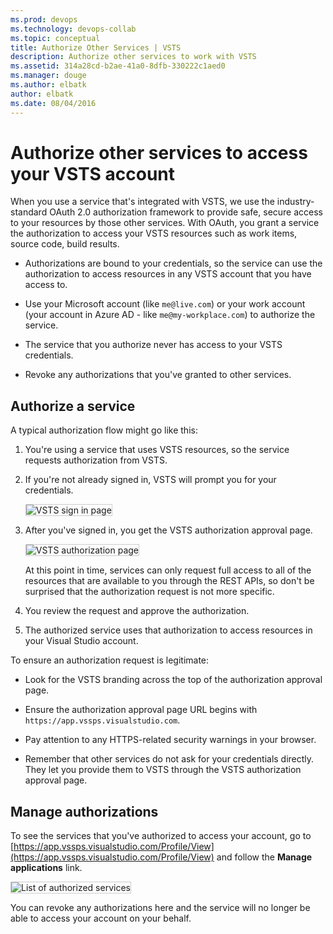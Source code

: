 ```yaml
---
ms.prod: devops
ms.technology: devops-collab
ms.topic: conceptual
title: Authorize Other Services | VSTS
description: Authorize other services to work with VSTS
ms.assetid: 314a28cd-b2ae-41a0-8dfb-330222c1aed0
ms.manager: douge
ms.author: elbatk
author: elbatk
ms.date: 08/04/2016
---
```


#  Authorize other services to access your VSTS account

When you use a service that's integrated with VSTS,
we use the industry-standard OAuth 2.0 authorization framework to provide safe,
secure access to your resources by those other services.
With OAuth, you grant a service the authorization to access your VSTS
resources such as work items, source code, build results.

- Authorizations are bound to your credentials,
so the service can use the authorization to access resources
in any VSTS account that you have access to.

- Use your Microsoft account (like ```me@live.com```) or your work account
(your account in Azure AD - like ```me@my-workplace.com```) to authorize the service.

- The service that you authorize never has access to your VSTS credentials.

- Revoke any authorizations that you've granted to other services.

## Authorize a service

A typical authorization flow might go like this:

1. You're using a service that uses VSTS resources,
so the service requests authorization from VSTS.

2. If you're not already signed in, VSTS will prompt you for your credentials.

   <img alt="VSTS sign in page" src="./_img/authorize/vso-sign-in.png" style="border: 1px solid #CCCCCC" />

3. After you've signed in, you get the VSTS authorization approval page.

   <img alt="VSTS authorization page" src="./_img/authorize/vso-authorize.png" style="border: 1px solid #CCCCCC" />

   At this point in time, services can only request full access to all of the resources that are available to you through the REST APIs, so don't be surprised that the authorization request is not more specific.

4. You review the request and approve the authorization.

5. The authorized service uses that authorization to access resources in your Visual Studio account.

To ensure an authorization request is legitimate:

- Look for the VSTS branding across the top of the authorization approval page.

- Ensure the authorization approval page URL begins with ```https://app.vssps.visualstudio.com```.

- Pay attention to any HTTPS-related security warnings in your browser.

- Remember that other services do not ask for your credentials directly. They let you provide them to VSTS through the VSTS authorization approval page.

## Manage authorizations

To see the services that you've authorized to access your account,
go to [https://app.vssps.visualstudio.com/Profile/View](https://app.vssps.visualstudio.com/Profile/View)
and follow the **Manage applications** link.

<img alt="List of authorized services" src="./_img/authorize/authorizations.png" style="border: 1px solid #CCCCCC" />

You can revoke any authorizations here and the service will no longer be able to access your account on your behalf.